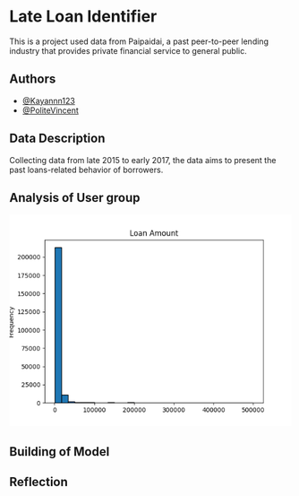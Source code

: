 
# Late Loan Identifier

This is a project used data from Paipaidai, a past peer-to-peer lending industry that provides private financial service to general public. 


## Authors

- [@Kayannn123](https://www.github.com/Kayannn123)
- [@PoliteVincent](https://github.com/PoliteVincent)

## Data Description

Collecting data from late 2015 to early 2017, the data aims to present the past loans-related behavior of borrowers.
## Analysis of User group
![LateLoanIdentifier\Histogram of Loan Amount.png](https://github.com/Kayannn123/LateLoanIdentifier/blob/main/Histogram%20of%20Loan%20Amount.png)


## Building of Model
## Reflection
